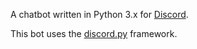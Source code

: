 A chatbot written in Python 3.x for [Discord](discordapp.com).

This bot uses the
[discord.py](http://discordpy.readthedocs.io/en/latest/index.html) framework.
